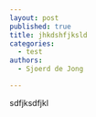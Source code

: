 ```yaml
---
layout: post
published: true
title: jhkdshfjksld
categories:
  - test
authors:
  - Sjoerd de Jong

---
```


sdfjksdfjkl